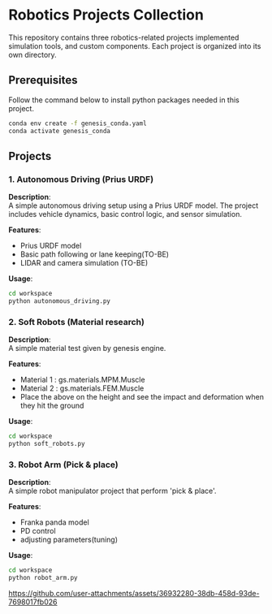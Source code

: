 # Robotics Projects Collection

This repository contains three robotics-related projects implemented simulation tools, and custom components. Each project is organized into its own directory.

## Prerequisites

Follow the command below to install python packages needed in this project.

```bash
conda env create -f genesis_conda.yaml
conda activate genesis_conda
```

## Projects

### 1. Autonomous Driving (Prius URDF)

**Description**:  
A simple autonomous driving setup using a Prius URDF model. The project includes vehicle dynamics, basic control logic, and sensor simulation.

**Features**:
- Prius URDF model
- Basic path following or lane keeping(TO-BE)
- LIDAR and camera simulation (TO-BE)

**Usage**:
```bash
cd workspace
python autonomous_driving.py
```

### 2. Soft Robots (Material research)

**Description**:  
A simple material test given by genesis engine.

**Features**:
- Material 1 : gs.materials.MPM.Muscle
- Material 2 : gs.materials.FEM.Muscle
- Place the above on the height and see the impact and deformation when they hit the ground

**Usage**:
```bash
cd workspace
python soft_robots.py
```

### 3. Robot Arm (Pick & place)

**Description**:  
A simple robot manipulator project that perform 'pick & place'.

**Features**:
- Franka panda model
- PD control
- adjusting parameters(tuning)

**Usage**:
```bash
cd workspace
python robot_arm.py

```


https://github.com/user-attachments/assets/36932280-38db-458d-93de-7698017fb026
